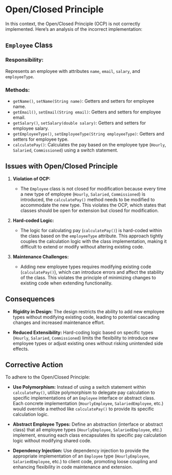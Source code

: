 # Open/Closed Principle

In this context, the Open/Closed Principle (OCP) is not correctly implemented. Here’s an analysis of the incorrect implementation:

## `Employee` Class

### Responsibility:

Represents an employee with attributes `name`, `email`, `salary`, and `employeeType`.

### Methods:

- `getName()`, `setName(String name)`: Getters and setters for employee name.
- `getEmail()`, `setEmail(String email)`: Getters and setters for employee email.
- `getSalary()`, `setSalary(double salary)`: Getters and setters for employee salary.
- `getEmployeeType()`, `setEmployeeType(String employeeType)`: Getters and setters for employee type.
- `calculatePay()`: Calculates the pay based on the employee type (`Hourly`, `Salaried`, `Commissioned`) using a switch statement.

## Issues with Open/Closed Principle

1. **Violation of OCP:**

   - The `Employee` class is not closed for modification because every time a new type of employee (`Hourly`, `Salaried`, `Commissioned`) is introduced, the `calculatePay()` method needs to be modified to accommodate the new type. This violates the OCP, which states that classes should be open for extension but closed for modification.

2. **Hard-coded Logic:**

   - The logic for calculating pay (`calculatePay()`) is hard-coded within the class based on the `employeeType` attribute. This approach tightly couples the calculation logic with the class implementation, making it difficult to extend or modify without altering existing code.

3. **Maintenance Challenges:**
   - Adding new employee types requires modifying existing code (`calculatePay()`), which can introduce errors and affect the stability of the class. This violates the principle of minimizing changes to existing code when extending functionality.

## Consequences

- **Rigidity in Design:** The design restricts the ability to add new employee types without modifying existing code, leading to potential cascading changes and increased maintenance effort.

- **Reduced Extensibility:** Hard-coding logic based on specific types (`Hourly`, `Salaried`, `Commissioned`) limits the flexibility to introduce new employee types or adjust existing ones without risking unintended side effects.

## Corrective Action

To adhere to the Open/Closed Principle:

- **Use Polymorphism:** Instead of using a switch statement within `calculatePay()`, utilize polymorphism to delegate pay calculation to specific implementations of an `Employee` interface or abstract class. Each concrete implementation (`HourlyEmployee`, `SalariedEmployee`, etc.) would override a method like `calculatePay()` to provide its specific calculation logic.

- **Abstract Employee Types:** Define an abstraction (interface or abstract class) that all employee types (`HourlyEmployee`, `SalariedEmployee`, etc.) implement, ensuring each class encapsulates its specific pay calculation logic without modifying shared code.

- **Dependency Injection:** Use dependency injection to provide the appropriate implementation of an `Employee` type (`HourlyEmployee`, `SalariedEmployee`, etc.) to client code, promoting loose coupling and enhancing flexibility in code maintenance and extension.
